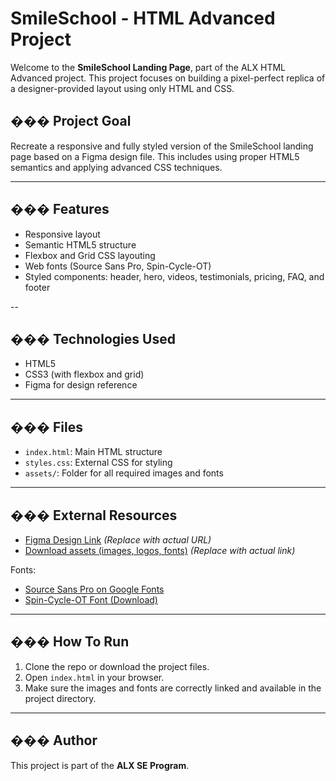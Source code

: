 # SmileSchool - HTML Advanced Project

Welcome to the **SmileSchool Landing Page**, part of the ALX HTML Advanced project. This project focuses on building a pixel-perfect replica of a designer-provided layout using only HTML and CSS.

## ���️ Project Goal

Recreate a responsive and fully styled version of the SmileSchool landing page based on a Figma design file. This includes using proper HTML5 semantics and applying advanced CSS techniques.

---

## ��� Features

- Responsive layout
- Semantic HTML5 structure
- Flexbox and Grid CSS layouting
- Web fonts (Source Sans Pro, Spin-Cycle-OT)
- Styled components: header, hero, videos, testimonials, pricing, FAQ, and footer

--

## ��� Technologies Used

- HTML5
- CSS3 (with flexbox and grid)
- Figma for design reference

---

## ��� Files

- `index.html`: Main HTML structure
- `styles.css`: External CSS for styling
- `assets/`: Folder for all required images and fonts

---

## ��� External Resources

- [Figma Design Link](https://www.figma.com/file/xxx/SmileSchool-Landing) *(Replace with actual URL)*
- [Download assets (images, logos, fonts)](https://xxx.com/download-assets) *(Replace with actual link)*

Fonts:
- [Source Sans Pro on Google Fonts](https://fonts.google.com/specimen/Source+Sans+Pro)
- [Spin-Cycle-OT Font (Download)](https://fontsgeek.com/fonts/Spin-Cycle-OT-Regular)

---

## ���️ How To Run

1. Clone the repo or download the project files.
2. Open `index.html` in your browser.
3. Make sure the images and fonts are correctly linked and available in the project directory.

---

## ��� Author

This project is part of the **ALX SE Program**.

